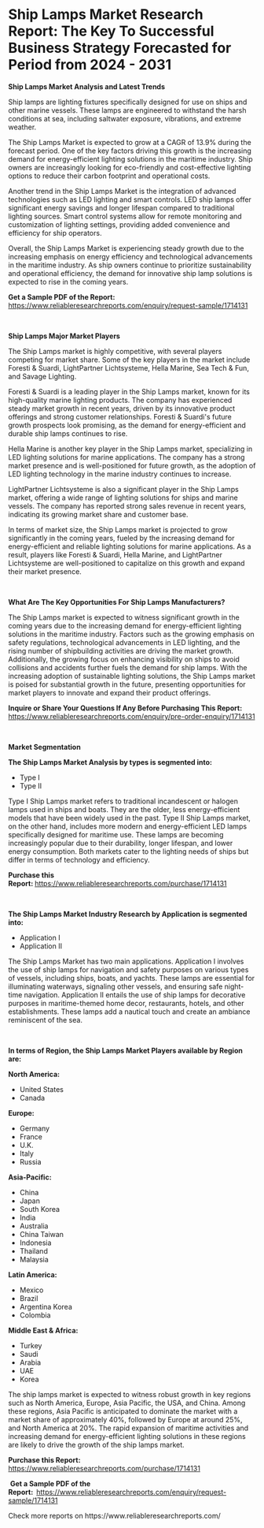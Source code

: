 <p><h1>Ship Lamps Market Research Report: The Key To Successful Business Strategy Forecasted for Period from 2024 - 2031</h1></p><p><strong>Ship Lamps Market Analysis and Latest Trends</strong></p>
<p><p>Ship lamps are lighting fixtures specifically designed for use on ships and other marine vessels. These lamps are engineered to withstand the harsh conditions at sea, including saltwater exposure, vibrations, and extreme weather.</p><p>The Ship Lamps Market is expected to grow at a CAGR of 13.9% during the forecast period. One of the key factors driving this growth is the increasing demand for energy-efficient lighting solutions in the maritime industry. Ship owners are increasingly looking for eco-friendly and cost-effective lighting options to reduce their carbon footprint and operational costs.</p><p>Another trend in the Ship Lamps Market is the integration of advanced technologies such as LED lighting and smart controls. LED ship lamps offer significant energy savings and longer lifespan compared to traditional lighting sources. Smart control systems allow for remote monitoring and customization of lighting settings, providing added convenience and efficiency for ship operators.</p><p>Overall, the Ship Lamps Market is experiencing steady growth due to the increasing emphasis on energy efficiency and technological advancements in the maritime industry. As ship owners continue to prioritize sustainability and operational efficiency, the demand for innovative ship lamp solutions is expected to rise in the coming years.</p></p>
<p><strong>Get a Sample PDF of the Report:&nbsp;</strong> <a href="https://www.reliableresearchreports.com/enquiry/request-sample/1714131">https://www.reliableresearchreports.com/enquiry/request-sample/1714131</a></p>
<p>&nbsp;</p>
<p><strong>Ship Lamps Major Market Players</strong></p>
<p><p>The Ship Lamps market is highly competitive, with several players competing for market share. Some of the key players in the market include Foresti & Suardi, LightPartner Lichtsysteme, Hella Marine, Sea Tech & Fun, and Savage Lighting.</p><p>Foresti & Suardi is a leading player in the Ship Lamps market, known for its high-quality marine lighting products. The company has experienced steady market growth in recent years, driven by its innovative product offerings and strong customer relationships. Foresti & Suardi's future growth prospects look promising, as the demand for energy-efficient and durable ship lamps continues to rise.</p><p>Hella Marine is another key player in the Ship Lamps market, specializing in LED lighting solutions for marine applications. The company has a strong market presence and is well-positioned for future growth, as the adoption of LED lighting technology in the marine industry continues to increase.</p><p>LightPartner Lichtsysteme is also a significant player in the Ship Lamps market, offering a wide range of lighting solutions for ships and marine vessels. The company has reported strong sales revenue in recent years, indicating its growing market share and customer base.</p><p>In terms of market size, the Ship Lamps market is projected to grow significantly in the coming years, fueled by the increasing demand for energy-efficient and reliable lighting solutions for marine applications. As a result, players like Foresti & Suardi, Hella Marine, and LightPartner Lichtsysteme are well-positioned to capitalize on this growth and expand their market presence.</p></p>
<p>&nbsp;</p>
<p><strong>What Are The Key Opportunities For Ship Lamps Manufacturers?</strong></p>
<p><p>The Ship Lamps market is expected to witness significant growth in the coming years due to the increasing demand for energy-efficient lighting solutions in the maritime industry. Factors such as the growing emphasis on safety regulations, technological advancements in LED lighting, and the rising number of shipbuilding activities are driving the market growth. Additionally, the growing focus on enhancing visibility on ships to avoid collisions and accidents further fuels the demand for ship lamps. With the increasing adoption of sustainable lighting solutions, the Ship Lamps market is poised for substantial growth in the future, presenting opportunities for market players to innovate and expand their product offerings.</p></p>
<p><strong>Inquire or Share Your Questions If Any Before Purchasing This Report:</strong> <a href="https://www.reliableresearchreports.com/enquiry/pre-order-enquiry/1714131">https://www.reliableresearchreports.com/enquiry/pre-order-enquiry/1714131</a></p>
<p>&nbsp;</p>
<p><strong>Market Segmentation</strong></p>
<p><strong>The Ship Lamps Market Analysis by types is segmented into:</strong></p>
<p><ul><li>Type I</li><li>Type II</li></ul></p>
<p><p>Type I Ship Lamps market refers to traditional incandescent or halogen lamps used in ships and boats. They are the older, less energy-efficient models that have been widely used in the past. Type II Ship Lamps market, on the other hand, includes more modern and energy-efficient LED lamps specifically designed for maritime use. These lamps are becoming increasingly popular due to their durability, longer lifespan, and lower energy consumption. Both markets cater to the lighting needs of ships but differ in terms of technology and efficiency.</p></p>
<p><strong>Purchase this Report:&nbsp;</strong><a href="https://www.reliableresearchreports.com/purchase/1714131">https://www.reliableresearchreports.com/purchase/1714131</a></p>
<p>&nbsp;</p>
<p><strong>The Ship Lamps Market Industry Research by Application is segmented into:</strong></p>
<p><ul><li>Application I</li><li>Application II</li></ul></p>
<p><p>The Ship Lamps Market has two main applications. Application I involves the use of ship lamps for navigation and safety purposes on various types of vessels, including ships, boats, and yachts. These lamps are essential for illuminating waterways, signaling other vessels, and ensuring safe night-time navigation. Application II entails the use of ship lamps for decorative purposes in maritime-themed home decor, restaurants, hotels, and other establishments. These lamps add a nautical touch and create an ambiance reminiscent of the sea.</p></p>
<p>&nbsp;</p>
<p><strong>In terms of Region, the Ship Lamps Market Players available by Region are:</strong></p>
<p>
    <p> <strong> North America: </strong>
        <ul>
            <li>United States</li>
            <li>Canada</li>
        </ul>
        </p> 
    <p> <strong> Europe: </strong>
        <ul>
            <li>Germany</li>
            <li>France</li>
            <li>U.K.</li>
            <li>Italy</li>
            <li>Russia</li>
        </ul>
        </p> 
    <p> <strong> Asia-Pacific: </strong>
        <ul>
            <li>China</li>
            <li>Japan</li>
            <li>South Korea</li>
            <li>India</li>
            <li>Australia</li>
            <li>China Taiwan</li>
            <li>Indonesia</li>
            <li>Thailand</li>
            <li>Malaysia</li>
        </ul>
        </p> 
    <p> <strong> Latin America: </strong>
        <ul>
            <li>Mexico</li>
            <li>Brazil</li>
            <li>Argentina Korea</li>
            <li>Colombia</li>
        </ul>
        </p> 
    <p> <strong> Middle East & Africa: </strong>
        <ul>
            <li>Turkey</li>
            <li>Saudi</li>
            <li>Arabia</li>
            <li>UAE</li>
            <li>Korea</li>
        </ul>
    </p>
    </p>
<p><p>The ship lamps market is expected to witness robust growth in key regions such as North America, Europe, Asia Pacific, the USA, and China. Among these regions, Asia Pacific is anticipated to dominate the market with a market share of approximately 40%, followed by Europe at around 25%, and North America at 20%. The rapid expansion of maritime activities and increasing demand for energy-efficient lighting solutions in these regions are likely to drive the growth of the ship lamps market.</p></p>
<p><strong>Purchase this Report: </strong><a href="https://www.reliableresearchreports.com/purchase/1714131">https://www.reliableresearchreports.com/purchase/1714131</a></p>
<p>&nbsp;<strong>Get a Sample PDF of the Report:&nbsp;&nbsp;</strong><a href="https://www.reliableresearchreports.com/enquiry/request-sample/1714131">https://www.reliableresearchreports.com/enquiry/request-sample/1714131</a></p>
<p><strong></strong></p>
<p>Check more reports on https://www.reliableresearchreports.com/</p>